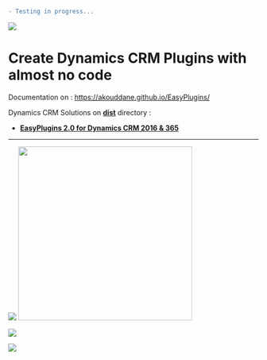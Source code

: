 ```diff
- Testing in progress...
```

![](https://akouddane.github.io/EasyPlugins/images/logo_md.png)
# Create Dynamics CRM Plugins with almost no code

Documentation on : https://akouddane.github.io/EasyPlugins/

Dynamics CRM Solutions on **[dist](https://github.com/Akouddane/EasyPlugins/tree/master/dist)** directory : 
* **[EasyPlugins 2.0 for Dynamics CRM 2016 & 365](https://github.com/Akouddane/EasyPlugins/raw/master/dist/EasyPlugins_2_0_0_0_managed_CRM_8_0.zip)**

---


![](https://akouddane.github.io/EasyPlugins/images/pluginslist.png)
<img src="https://akouddane.github.io/EasyPlugins/images/pluginsteps.png" width="350">


![](https://akouddane.github.io/EasyPlugins/images/plugintriggerinterface.png)


![](https://akouddane.github.io/EasyPlugins/images/scheduledtriggerinterface.png)
